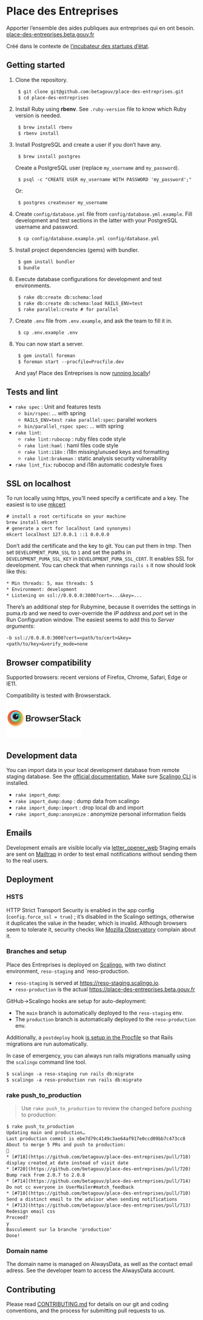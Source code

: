 # Place des Entreprises

Apporter l’ensemble des aides publiques aux entreprises qui en ont besoin. [place-des-entreprises.beta.gouv.fr](https://place-des-entreprises.beta.gouv.fr/)

Créé dans le contexte de [l’incubateur des startups d’état](https://beta.gouv.fr/).

## Getting started

1. Clone the repository.

        $ git clone git@github.com:betagouv/place-des-entreprises.git
        $ cd place-des-entreprises

2. Install Ruby using **rbenv**. See `.ruby-version` file to know which Ruby version is needed.

        $ brew install rbenv
        $ rbenv install

3. Install PostgreSQL and create a user if you don’t have any.

        $ brew install postgres

    Create a PostgreSQL user (replace `my_username` and `my_password`).

        $ psql -c "CREATE USER my_username WITH PASSWORD 'my_password';"

    Or:

        $ postgres createuser my_username

4. Create `config/database.yml` file from `config/database.yml.example`. Fill development and test sections in the latter with your PostgreSQL username and password.

        $ cp config/database.example.yml config/database.yml

5. Install project dependencies (gems) with bundler.

        $ gem install bundler
        $ bundle

6. Execute database configurations for development and test environments.

        $ rake db:create db:schema:load
        $ rake db:create db:schema:load RAILS_ENV=test
        $ rake parallel:create # for parallel

7. Create `.env` file from `.env.example`, and ask the team to fill it in.

        $ cp .env.example .env

8. You can now start a server.

        $ gem install foreman
        $ foreman start --procfile=Procfile.dev

    And yay! Place des Entreprises is now [running locally](http://localhost:3000)!

## Tests and lint

- `rake spec` : Unit and features tests
  - `bin/rspec`: … with spring
  - `RAILS_ENV=test rake parallel:spec`: parallel workers
  - `bin/parallel_rspec spec`: … with spring 
- `rake lint`:
  - `rake lint:rubocop` : ruby files code style
  - `rake lint:haml` : haml files code style 
  - `rake lint:i18n` : i18n missing/unused keys and formatting
  - `rake lint:brakeman` : static analysis security vulnerability 
- `rake lint_fix`: rubocop and i18n automatic codestyle fixes

## SSL on localhost

To run locally using https, you’ll need specify a certificate and a key. The easiest is to use [mkcert](https://github.com/FiloSottile/mkcert)

```
# install a root certificate on your machine
brew install mkcert
# generate a cert for localhost (and synonyms)
mkcert localhost 127.0.0.1 ::1 0.0.0.0
```

Don’t add the certificate and the key to git. You can put them in tmp. Then set `DEVELOPMENT_PUMA_SSL` to `1` and set the paths in `DEVELOPMENT_PUMA_SSL_KEY` in `DEVELOPMENT_PUMA_SSL_CERT`. It enables SSL for development. You can check that when runnings `rails s` it now should look like this:

```
* Min threads: 5, max threads: 5
* Environment: development
* Listening on ssl://0.0.0.0:3000?cert=...&key=...
```

There’s an additional step for Rubymine, because it overrides the settings in puma.rb and we need to over-override the _IP address_ and _port_ set in the Run Configuration window. The easiest seems to add this to _Server arguments_:
```
-b ssl://0.0.0.0:3000?cert=<path/to/cert>&key=<path/to/key>&verify_mode=none
```

## Browser compatibility

Supported browsers: recent versions of Firefox, Chrome, Safari, Edge or IE11.

Compatibility is tested with Browserstack.<br/>
[<img src="doc/browserstack-logo-600x315.png" width="200">](https://www.browserstack.com/)

## Development data

You can import data in your local development database from remote staging database. See the [official documentation](https://doc.scalingo.com/platform/databases/access), Make sure [Scalingo CLI](http://doc.scalingo.com/app/command-line-tool.html) is installed.

- `rake import_dump`:
 - `rake import_dump:dump` : dump data from scalingo 
 - `rake import_dump:import` : drop local db and import
 - `rake import_dump:anonymize` : anonymize personal information fields

## Emails

Development emails are visible locally via [letter_opener_web](http://localhost:3000/letter_opener) 
Staging emails are sent on [Mailtrap](https://mailtrap.io/) in order to test email notifications without sending them to the real users.

## Deployment

### HSTS

HTTP Strict Transport Security is enabled in the app config (`config.force_ssl = true`) ; it’s disabled in the Scalingo settings, otherwise it duplicates the value in the header, which is invalid. Although browsers seem to tolerate it, security checks like [Mozilla Observatory](https://observatory.mozilla.org/analyze/place-des-entreprises.beta.gouv.fr) complain about it.

### Branches and setup

Place des Entreprises is deployed on [Scalingo](http://doc.scalingo.com/languages/ruby/getting-started-with-rails/), with two distinct environment, ``reso-staging`` and `reso-production.

* `reso-staging` is served at https://reso-staging.scalingo.io.
* `reso-production` is the actual https://place-des-entreprises.beta.gouv.fr

GitHub->Scalingo hooks are setup for auto-deployment:
* The `main` branch is automatically deployed to the `reso-staging` env.
* The `production` branch is automatically deployed to the `reso-production` env.  

Additionally, a `postdeploy` hook [is setup in the Procfile](https://doc.scalingo.com/platform/app/postdeploy-hook#applying-migrations) so that Rails migrations are run automatically.  

In case of emergency, you can always run rails migrations manually using the `scalingo` command line tool.
    
    $ scalingo -a reso-staging run rails db:migrate
    $ scalingo -a reso-production run rails db:migrate 

### rake push_to_production

> Use `rake push_to_production` to review the changed before pushing to production:

```
$ rake push_to_production
Updating main and production…
Last production commit is ebe7d79c4149c3ae64af917e0ccd09bb7c473cc8
About to merge 5 PRs and push to production:
🚀 
* [#718](https://github.com/betagouv/place-des-entreprises/pull/718) display created_at date instead of visit date
* [#720](https://github.com/betagouv/place-des-entreprises/pull/720) Bump rack from 2.0.7 to 2.0.8
* [#714](https://github.com/betagouv/place-des-entreprises/pull/714) Do not cc everyone in UserMailer#match_feedback
* [#710](https://github.com/betagouv/place-des-entreprises/pull/710) Send a distinct email to the advisor when sending notifications
* [#713](https://github.com/betagouv/place-des-entreprises/pull/713) Redesign email css
Proceed?
y
Basculement sur la branche 'production'
Done!
```

### Domain name

The domain name is managed on AlwaysData, as well as the contact email adress. See the developer team to access the AlwaysData account. 

## Contributing

Please read [CONTRIBUTING.md](CONTRIBUTING.md) for details on our git and coding conventions, and the process for submitting pull requests to us.
